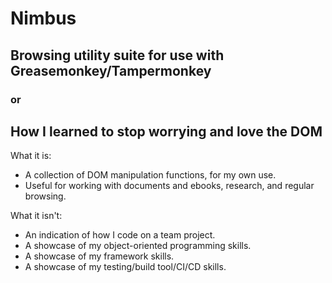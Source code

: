 # Nimbus

## Browsing utility suite for use with Greasemonkey/Tampermonkey

### or

## How I learned to stop worrying and love the DOM

What it is:

- A collection of DOM manipulation functions, for my own use.
- Useful for working with documents and ebooks, research, and regular browsing.

What it isn't:

- An indication of how I code on a team project.
- A showcase of my object-oriented programming skills.
- A showcase of my framework skills.
- A showcase of my testing/build tool/CI/CD skills.

